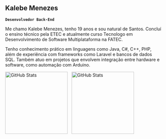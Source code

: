 ## Kalebe Menezes

**`Desenvolvedor Back-End`**

Me chamo Kalebe Menezes, tenho 19 anos e sou natural de Santos. Concluí o ensino técnico pela ETEC e atualmente curso Tecnologo em Desenvolvimento de Software Multiplataforma na FATEC.

Tenho conhecimento prático em linguagens como Java, C#, C++, PHP, além de experiência com frameworks como Laravel e bancos de dados SQL. Também atuo em projetos que envolvem integração entre hardware e software, como automação com Arduino.

<p>
  <img 
    align="left" 
    alt="GitHub Stats" 
    height="200" 
    style="padding-right: 10px;" 
    src="https://github-readme-stats.vercel.app/api?username=KalebeMenezesMj&theme=vue-dark&show_icons=true&hide_border=true&count_private=true" 
  />

<img 
      align="left" 
      alt="GitHub Stats" 
      height="200" 
      src="https://github-readme-stats.vercel.app/api/top-langs/?username=larissakich&theme=tokyonight&layout=compact&custom_title=Tecnologias&langs_count=9" 
  />

</p>
